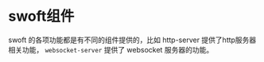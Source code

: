 # swoft组件

swoft 的各项功能都是有不同的组件提供的，比如 http-server 提供了http服务器相关功能， `websocket-server` 提供了 websocket 服务器的功能。
